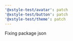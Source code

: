 ```yaml
---
'@xstyle-test/avatar': patch
'@xstyle-test/button': patch
'@xstyle-test/theme': patch
---
```


Fixing package json

